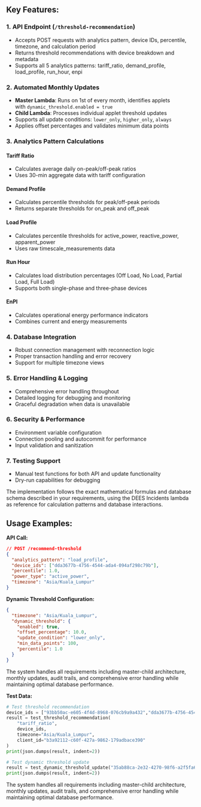 ## Key Features:

### 1. **API Endpoint** (`/threshold-recommendation`)

- Accepts POST requests with analytics pattern, device IDs, percentile, timezone, and calculation period
- Returns threshold recommendations with device breakdown and metadata
- Supports all 5 analytics patterns: tariff_ratio, demand_profile, load_profile, run_hour, enpi

### 2. **Automated Monthly Updates**

- **Master Lambda**: Runs on 1st of every month, identifies applets with `dynamic_threshold.enabled = true`
- **Child Lambda**: Processes individual applet threshold updates
- Supports all update conditions: `lower_only`, `higher_only`, `always`
- Applies offset percentages and validates minimum data points

### 3. **Analytics Pattern Calculations**

#### Tariff Ratio

- Calculates average daily on-peak/off-peak ratios
- Uses 30-min aggregate data with tariff configuration

#### Demand Profile

- Calculates percentile thresholds for peak/off-peak periods
- Returns separate thresholds for on_peak and off_peak

#### Load Profile

- Calculates percentile thresholds for active_power, reactive_power, apparent_power
- Uses raw timescale_measurements data

#### Run Hour

- Calculates load distribution percentages (Off Load, No Load, Partial Load, Full Load)
- Supports both single-phase and three-phase devices

#### EnPI

- Calculates operational energy performance indicators
- Combines current and energy measurements

### 4. **Database Integration**

- Robust connection management with reconnection logic
- Proper transaction handling and error recovery
- Support for multiple timezone views

### 5. **Error Handling & Logging**

- Comprehensive error handling throughout
- Detailed logging for debugging and monitoring
- Graceful degradation when data is unavailable

### 6. **Security & Performance**

- Environment variable configuration
- Connection pooling and autocommit for performance
- Input validation and sanitization

### 7. **Testing Support**

- Manual test functions for both API and update functionality
- Dry-run capabilities for debugging

The implementation follows the exact mathematical formulas and database schema described in your requirements, using the DEES Incidents lambda as reference for calculation patterns and database interactions.

## Usage Examples:
**API Call:**

```JSON
// POST /recommend-threshold
{
  "analytics_pattern": "load_profile",
  "device_ids": ["dda3677b-4756-4544-ada4-094af298c79b"],
  "percentile": 1.0,
  "power_type": "active_power",
  "timezone": "Asia/Kuala_Lumpur"
}
```

**Dynamic Threshold Configuration:**

```JSON
{
  "timezone": "Asia/Kuala_Lumpur",
  "dynamic_threshold": {
    "enabled": true,
    "offset_percentage": 10.0,
    "update_condition": "lower_only",
    "min_data_points": 100,
    "percentile": 1.0
  }
}
```

The system handles all requirements including master-child architecture, monthly updates, audit trails, and comprehensive error handling while maintaining optimal database performance.

**Test Data:**

```Python
# Test threshold recommendation
device_ids = ["93bb50ac-e605-4f4d-8968-076cb9a9a432","dda3677b-4756-4544-ada4-094af298c79b"]
result = test_threshold_recommendation(
	"tariff_ratio", 
	device_ids, 
	timezone="Asia/Kuala_Lumpur",
	client_id="b3a92112-c60f-427a-9862-179adbace390"
)
print(json.dumps(result, indent=2))

# Test dynamic threshold update
result = test_dynamic_threshold_update("35ab88ca-2e32-4270-98f6-a2f5fa69e97a")
print(json.dumps(result, indent=2))
```

The system handles all requirements including master-child architecture, monthly updates, audit trails, and comprehensive error handling while maintaining optimal database performance.